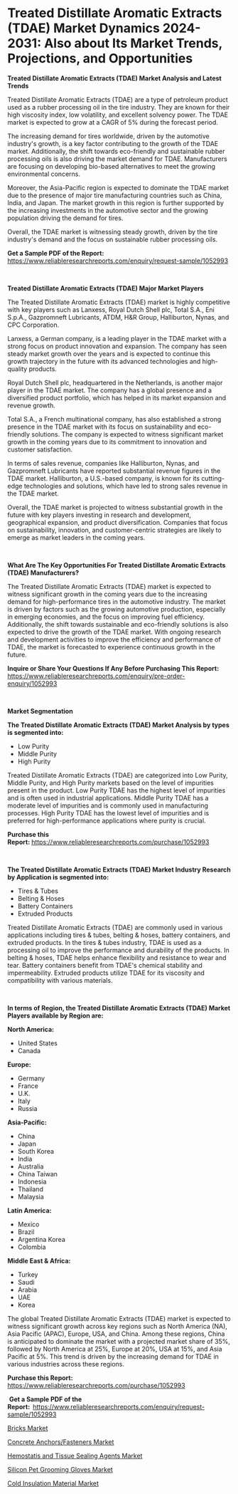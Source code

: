 <p><h1>Treated Distillate Aromatic Extracts (TDAE) Market Dynamics 2024-2031: Also about Its Market Trends, Projections, and Opportunities</h1></p><p><strong>Treated Distillate Aromatic Extracts (TDAE) Market Analysis and Latest Trends</strong></p>
<p><p>Treated Distillate Aromatic Extracts (TDAE) are a type of petroleum product used as a rubber processing oil in the tire industry. They are known for their high viscosity index, low volatility, and excellent solvency power. The TDAE market is expected to grow at a CAGR of 5% during the forecast period.</p><p>The increasing demand for tires worldwide, driven by the automotive industry's growth, is a key factor contributing to the growth of the TDAE market. Additionally, the shift towards eco-friendly and sustainable rubber processing oils is also driving the market demand for TDAE. Manufacturers are focusing on developing bio-based alternatives to meet the growing environmental concerns.</p><p>Moreover, the Asia-Pacific region is expected to dominate the TDAE market due to the presence of major tire manufacturing countries such as China, India, and Japan. The market growth in this region is further supported by the increasing investments in the automotive sector and the growing population driving the demand for tires.</p><p>Overall, the TDAE market is witnessing steady growth, driven by the tire industry's demand and the focus on sustainable rubber processing oils.</p></p>
<p><strong>Get a Sample PDF of the Report:&nbsp;</strong> <a href="https://www.reliableresearchreports.com/enquiry/request-sample/1052993">https://www.reliableresearchreports.com/enquiry/request-sample/1052993</a></p>
<p>&nbsp;</p>
<p><strong>Treated Distillate Aromatic Extracts (TDAE) Major Market Players</strong></p>
<p><p>The Treated Distillate Aromatic Extracts (TDAE) market is highly competitive with key players such as Lanxess, Royal Dutch Shell plc, Total S.A., Eni S.p.A., Gazpromneft Lubricants, ATDM, H&R Group, Halliburton, Nynas, and CPC Corporation. </p><p>Lanxess, a German company, is a leading player in the TDAE market with a strong focus on product innovation and expansion. The company has seen steady market growth over the years and is expected to continue this growth trajectory in the future with its advanced technologies and high-quality products.</p><p>Royal Dutch Shell plc, headquartered in the Netherlands, is another major player in the TDAE market. The company has a global presence and a diversified product portfolio, which has helped in its market expansion and revenue growth.</p><p>Total S.A., a French multinational company, has also established a strong presence in the TDAE market with its focus on sustainability and eco-friendly solutions. The company is expected to witness significant market growth in the coming years due to its commitment to innovation and customer satisfaction.</p><p>In terms of sales revenue, companies like Halliburton, Nynas, and Gazpromneft Lubricants have reported substantial revenue figures in the TDAE market. Halliburton, a U.S.-based company, is known for its cutting-edge technologies and solutions, which have led to strong sales revenue in the TDAE market.</p><p>Overall, the TDAE market is projected to witness substantial growth in the future with key players investing in research and development, geographical expansion, and product diversification. Companies that focus on sustainability, innovation, and customer-centric strategies are likely to emerge as market leaders in the coming years.</p></p>
<p>&nbsp;</p>
<p><strong>What Are The Key Opportunities For Treated Distillate Aromatic Extracts (TDAE) Manufacturers?</strong></p>
<p><p>The Treated Distillate Aromatic Extracts (TDAE) market is expected to witness significant growth in the coming years due to the increasing demand for high-performance tires in the automotive industry. The market is driven by factors such as the growing automotive production, especially in emerging economies, and the focus on improving fuel efficiency. Additionally, the shift towards sustainable and eco-friendly solutions is also expected to drive the growth of the TDAE market. With ongoing research and development activities to improve the efficiency and performance of TDAE, the market is forecasted to experience continuous growth in the future.</p></p>
<p><strong>Inquire or Share Your Questions If Any Before Purchasing This Report:</strong> <a href="https://www.reliableresearchreports.com/enquiry/pre-order-enquiry/1052993">https://www.reliableresearchreports.com/enquiry/pre-order-enquiry/1052993</a></p>
<p>&nbsp;</p>
<p><strong>Market Segmentation</strong></p>
<p><strong>The Treated Distillate Aromatic Extracts (TDAE) Market Analysis by types is segmented into:</strong></p>
<p><ul><li>Low Purity</li><li>Middle Purity</li><li>High Purity</li></ul></p>
<p><p>Treated Distillate Aromatic Extracts (TDAE) are categorized into Low Purity, Middle Purity, and High Purity markets based on the level of impurities present in the product. Low Purity TDAE has the highest level of impurities and is often used in industrial applications. Middle Purity TDAE has a moderate level of impurities and is commonly used in manufacturing processes. High Purity TDAE has the lowest level of impurities and is preferred for high-performance applications where purity is crucial.</p></p>
<p><strong>Purchase this Report:&nbsp;</strong><a href="https://www.reliableresearchreports.com/purchase/1052993">https://www.reliableresearchreports.com/purchase/1052993</a></p>
<p>&nbsp;</p>
<p><strong>The Treated Distillate Aromatic Extracts (TDAE) Market Industry Research by Application is segmented into:</strong></p>
<p><ul><li>Tires & Tubes</li><li>Belting & Hoses</li><li>Battery Containers</li><li>Extruded Products</li></ul></p>
<p><p>Treated Distillate Aromatic Extracts (TDAE) are commonly used in various applications including tires & tubes, belting & hoses, battery containers, and extruded products. In the tires & tubes industry, TDAE is used as a processing oil to improve the performance and durability of the products. In belting & hoses, TDAE helps enhance flexibility and resistance to wear and tear. Battery containers benefit from TDAE's chemical stability and impermeability. Extruded products utilize TDAE for its viscosity and compatibility with various materials.</p></p>
<p>&nbsp;</p>
<p><strong>In terms of Region, the Treated Distillate Aromatic Extracts (TDAE) Market Players available by Region are:</strong></p>
<p>
    <p> <strong> North America: </strong>
        <ul>
            <li>United States</li>
            <li>Canada</li>
        </ul>
        </p> 
    <p> <strong> Europe: </strong>
        <ul>
            <li>Germany</li>
            <li>France</li>
            <li>U.K.</li>
            <li>Italy</li>
            <li>Russia</li>
        </ul>
        </p> 
    <p> <strong> Asia-Pacific: </strong>
        <ul>
            <li>China</li>
            <li>Japan</li>
            <li>South Korea</li>
            <li>India</li>
            <li>Australia</li>
            <li>China Taiwan</li>
            <li>Indonesia</li>
            <li>Thailand</li>
            <li>Malaysia</li>
        </ul>
        </p> 
    <p> <strong> Latin America: </strong>
        <ul>
            <li>Mexico</li>
            <li>Brazil</li>
            <li>Argentina Korea</li>
            <li>Colombia</li>
        </ul>
        </p> 
    <p> <strong> Middle East & Africa: </strong>
        <ul>
            <li>Turkey</li>
            <li>Saudi</li>
            <li>Arabia</li>
            <li>UAE</li>
            <li>Korea</li>
        </ul>
    </p>
    </p>
<p><p>The global Treated Distillate Aromatic Extracts (TDAE) market is expected to witness significant growth across key regions such as North America (NA), Asia Pacific (APAC), Europe, USA, and China. Among these regions, China is anticipated to dominate the market with a projected market share of 35%, followed by North America at 25%, Europe at 20%, USA at 15%, and Asia Pacific at 5%. This trend is driven by the increasing demand for TDAE in various industries across these regions.</p></p>
<p><strong>Purchase this Report: </strong><a href="https://www.reliableresearchreports.com/purchase/1052993">https://www.reliableresearchreports.com/purchase/1052993</a></p>
<p>&nbsp;<strong>Get a Sample PDF of the Report:&nbsp;&nbsp;</strong><a href="https://www.reliableresearchreports.com/enquiry/request-sample/1052993">https://www.reliableresearchreports.com/enquiry/request-sample/1052993</a></p>
<p><strong></strong></p>
<p><p><a href="https://issuu.com/reportprime-2/docs/bricks-market-size-2030.pptx">Bricks Market</a></p><p><a href="https://github.com/tamvrosiya/Market-Research-Report-List-2/blob/main/concrete-anchorsfasteners-market.md">Concrete Anchors/Fasteners Market</a></p><p><a href="https://github.com/pizolina/Market-Research-Report-List-3/blob/main/hemostatis-and-tissue-sealing-agents-market.md">Hemostatis and Tissue Sealing Agents Market</a></p><p><a href="https://issuu.com/reportprime-2/docs/silicon-pet-grooming-gloves-market-size-2030.pptx">Silicon Pet Grooming Gloves Market</a></p><p><a href="https://github.com/changoleonlaverguenzanoexiste/Market-Research-Report-List-1/blob/main/cold-insulation-material-market.md">Cold Insulation Material Market</a></p></p>